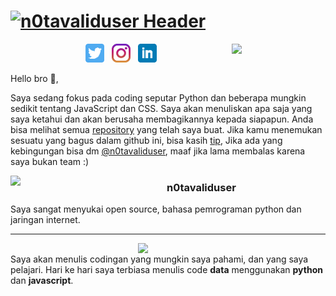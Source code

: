 # [![n0tavaliduser Header](https://github.com/n0tavaliduser/Images/blob/main/README%20PROFIL/Untitled(1).jpg)](https://github.com/n0tavaliduser)

<p>
  <img width="150" align='right' src="https://github.com/n0tavaliduser/Images/blob/main/README%20PROFIL/Untitled(2).jpg">
</p>

<p align='center'>
<a href="https://twitter.com/n0tavaliduser"><img height="30" src="https://github.com/n0tavaliduser/n0tavaliduser/blob/main/icon/twitter.png?raw=true"></a>&nbsp;&nbsp;
<a href="https://www.instagram.com/n0tavaliduser/"><img height="30" src="https://github.com/n0tavaliduser/n0tavaliduser/blob/main/icon/instagram.jpg?raw=true"></a>&nbsp;&nbsp;
<a href="https://www.linkedin.com/in/na-vu-14ab75200/"><img height="30" src="https://github.com/n0tavaliduser/n0tavaliduser/blob/main/icon/linkedin.png?raw=true"></a>
</p>




Hello bro 👋,

Saya sedang fokus pada coding seputar Python dan beberapa mungkin sedikit tentang JavaScript dan CSS.  Saya akan menuliskan apa saja yang saya ketahui dan akan berusaha membagikannya kepada siapapun.  Anda bisa melihat semua <a href="https://github.com/n0tavaliduser?tab=repositories">repository</a> yang telah saya buat.  Jika kamu menemukan sesuatu yang bagus dalam github ini, bisa kasih [tip](https://www.buymeacoffee.com/), Jika ada yang kebingungan bisa dm [@n0tavaliduser](https://www.instagram.com/n0tavaliduser/), maaf jika lama membalas karena saya bukan team :)

 <p>
  <img width="250" align='left' src="https://github.com/n0tavaliduser/Images/blob/main/README%20PROFIL/Untitled(4).jpg">
</p>
 
### n0tavaliduser

Saya sangat menyukai open source, bahasa pemrograman python dan jaringan internet. 

 ---

<p>
  <img width="300" align='right' src="https://github.com/n0tavaliduser/Images/blob/main/README%20PROFIL/Untitled(5).jpg">
</p>

<br/>
Saya akan menulis codingan yang mungkin saya pahami, dan yang saya pelajari. Hari ke hari saya terbiasa menulis code <b>data</b> menggunakan <b>python</b> dan <b>javascript</b>. 
